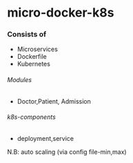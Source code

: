 # micro-docker-k8s


### Consists of
* Microservices 
* Dockerfile
* Kubernetes

###### Modules 
* Doctor,Patient, Admission

###### k8s-components
* deployment,service

N.B: auto scaling (via config file-min,max)
